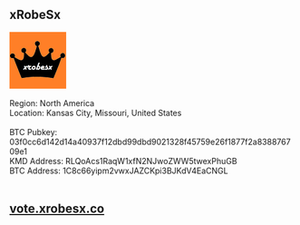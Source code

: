 ## xRobeSx

![](./logo.png)

Region: North America<br />
Location: Kansas City, Missouri, United States<br />
<br />
BTC Pubkey: 03f0cc6d142d14a40937f12dbd99dbd9021328f45759e26f1877f2a838876709e1<br />
KMD Address: RLQoAcs1RaqW1xfN2NJwoZWW5twexPhuGB<br />
BTC Address: 1C8c66yipm2vwxJAZCKpi3BJKdV4EaCNGL<br />
<br />

## [vote.xrobesx.co](http://vote.xrobesx.co)


